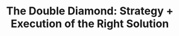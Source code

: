 ---
title: 'The Double Diamond: Strategy + Execution of the Right Solution'
intro: 'The ‘Double Diamond’ process maps the divergent and convergent stages of a design process. Created by The British Design Council, it describes modes of thinking that designers use.'
image:
link: 'https://www.thoughtworks.com/insights/blog/double-diamond'
category: Design thinking
site: Thoughtworks
type: Article
---